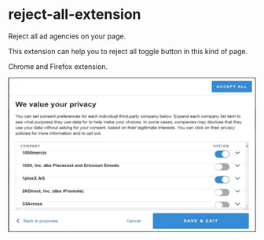 # reject-all-extension
Reject all ad agencies on your page.

This extension can help you to reject all toggle button in this kind of page.

Chrome and Firefox extension.

<img src="https://raw.githubusercontent.com/necraidan/reject-all-extension/master/example-toggle.jpg" />
